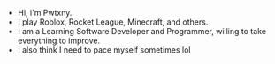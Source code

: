 - Hi, i'm Pwtxny.
- I play Roblox, Rocket League, Minecraft, and others.
- I am a Learning Software Developer and Programmer, willing to take everything to improve.
- I also think I need to pace myself sometimes lol

<!---
klobyy/klobyy is a ✨ special ✨ repository because its `README.md` (this file) appears on your GitHub profile.
You can click the Preview link to take a look at your changes.
--->
